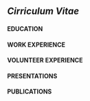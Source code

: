 ## _Cirriculum Vitae_

#### EDUCATION

#### WORK EXPERIENCE

#### VOLUNTEER EXPERIENCE

#### PRESENTATIONS

#### PUBLICATIONS


